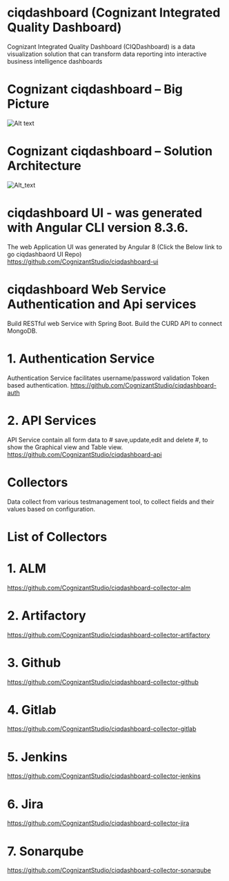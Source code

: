 # ciqdashboard (Cognizant Integrated Quality Dashboard)
Cognizant Integrated Quality Dashboard (CIQDashboard) is a data visualization solution that can transform data reporting into interactive business intelligence dashboards

# Cognizant ciqdashboard – Big Picture
![Alt text](https://github.com/CognizantStudio/ciqdashboard/blob/main/ciqdashboard_Big_Picture.png)

# Cognizant ciqdashboard – Solution Architecture
![Alt_text](https://github.com/CognizantStudio/ciqdashboard/blob/main/ciqdashboard_Solution_Architecture.png)

# ciqdashboard UI - was generated with Angular CLI version 8.3.6.
The web Application UI was generated by Angular 8 (Click the Below link to go ciqdashbaord UI Repo)
https://github.com/CognizantStudio/ciqdashboard-ui

# ciqdashboard Web Service Authentication and Api services
  Build RESTful web Service with Spring Boot. Build the CURD API to connect MongoDB.
  
  # 1. Authentication Service 
  Authentication Service facilitates username/password validation Token based authentication. 
  https://github.com/CognizantStudio/ciqdashboard-auth

  # 2. API Services
  API Service contain all form data to # save,update,edit and delete #, to show the Graphical view and Table view. 
  https://github.com/CognizantStudio/ciqdashboard-api
  
  # Collectors
  Data collect from various testmanagement tool, to collect fields and their values based on configuration. 
  
  # List of Collectors
  
  # 1. ALM
  https://github.com/CognizantStudio/ciqdashboard-collector-alm
  
  # 2. Artifactory
  https://github.com/CognizantStudio/ciqdashboard-collector-artifactory
  
  # 3. Github
  https://github.com/CognizantStudio/ciqdashboard-collector-github
  
  # 4. Gitlab
  https://github.com/CognizantStudio/ciqdashboard-collector-gitlab
  
  # 5. Jenkins
  https://github.com/CognizantStudio/ciqdashboard-collector-jenkins
  
  # 6. Jira
   https://github.com/CognizantStudio/ciqdashboard-collector-jira
   
  # 7. Sonarqube
  https://github.com/CognizantStudio/ciqdashboard-collector-sonarqube
  

    



  

